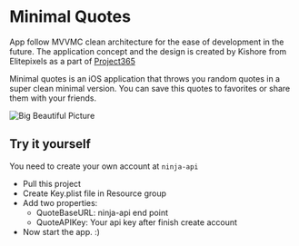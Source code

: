 # Minimal Quotes
App follow MVVMC clean architecture for the ease of development in the future. The application concept and the design is created by Kishore from Elitepixels as a part of [Project365](https://project365.design/2018/05/07/day-127-minimal-quotes-app-concept/)

Minimal quotes is an iOS application that throws you random quotes in a super clean minimal version. You can save this quotes to favorites or share them with your friends.

![Big Beautiful Picture](https://i.imgur.com/aQRCj7c.png)

## Try it yourself
You need to create your own account at `ninja-api`
- Pull this project
- Create Key.plist file in Resource group
- Add two properties:
  - QuoteBaseURL: ninja-api end point
  - QuoteAPIKey: Your api key after finish create account
- Now start the app. :)
